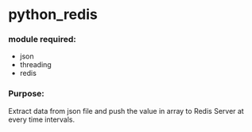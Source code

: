 # python_redis

### module required:
  - json
  - threading
  - redis
  
### Purpose:
Extract data from json file and push the value in array to Redis Server at every time intervals.
